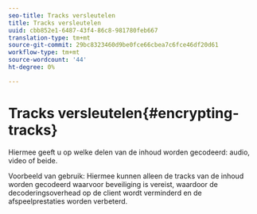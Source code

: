 ```yaml
---
seo-title: Tracks versleutelen
title: Tracks versleutelen
uuid: cbb852e1-6487-43f4-86c8-981780feb667
translation-type: tm+mt
source-git-commit: 29bc8323460d9be0fce66cbea7c6fce46df20d61
workflow-type: tm+mt
source-wordcount: '44'
ht-degree: 0%

---
```



# Tracks versleutelen{#encrypting-tracks}

Hiermee geeft u op welke delen van de inhoud worden gecodeerd: audio, video of beide.

Voorbeeld van gebruik: Hiermee kunnen alleen de tracks van de inhoud worden gecodeerd waarvoor beveiliging is vereist, waardoor de decoderingsoverhead op de client wordt verminderd en de afspeelprestaties worden verbeterd.
